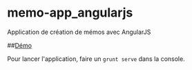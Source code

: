 memo-app_angularjs
==================

Application de création de mémos avec AngularJS

##[Démo](http://assitan.github.io/memo_app/index.html)

Pour lancer l'application, faire un `grunt serve` dans la console.
